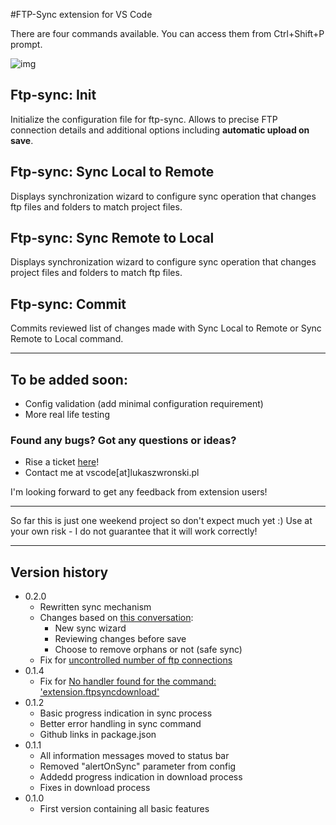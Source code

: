 #FTP-Sync extension for VS Code

There are four commands available.
You can access them from Ctrl+Shift+P prompt.

![img](http://i.imgur.com/W9h4pwW.gif)

## Ftp-sync: Init

Initialize the configuration file for ftp-sync. Allows to precise FTP connection details and additional options including __automatic upload on save__.

## Ftp-sync: Sync Local to Remote

Displays synchronization wizard to configure sync operation that changes ftp files and folders to match project files.

## Ftp-sync: Sync Remote to Local

Displays synchronization wizard to configure sync operation that changes project files and folders to match ftp files.

## Ftp-sync: Commit

Commits reviewed list of changes made with Sync Local to Remote or Sync Remote to Local command.

--------

## To be added soon:

- Config validation (add minimal configuration requirement)
- More real life testing

### Found any bugs? Got any questions or ideas?
- Rise a ticket [here](https://github.com/lukasz-wronski/vscode-ftp-sync/issues)!
- Contact me at vscode[at]lukaszwronski.pl

I'm looking forward to get any feedback from extension users!

------

So far this is just one weekend project so don't expect much yet :) Use at your own risk - I do not guarantee that it will work correctly!

------

## Version history

- 0.2.0
	- Rewritten sync mechanism
	- Changes based on [this conversation](https://github.com/lukasz-wronski/vscode-ftp-sync/issues/2):
		- New sync wizard
		- Reviewing changes before save
		- Choose to remove orphans or not (safe sync)
	- Fix for [uncontrolled number of ftp connections](https://github.com/lukasz-wronski/vscode-ftp-sync/issues/4)
- 0.1.4
	- Fix for [No handler found for the command: 'extension.ftpsyncdownload'](https://github.com/lukasz-wronski/vscode-ftp-sync/issues/1)
- 0.1.2
	- Basic progress indication in sync process
	- Better error handling in sync command
	- Github links in package.json
- 0.1.1 
	- All information messages moved to status bar
	- Removed "alertOnSync" parameter from config
	- Addedd progress indication in download process
	- Fixes in download process
- 0.1.0 
	- First version containing all basic features